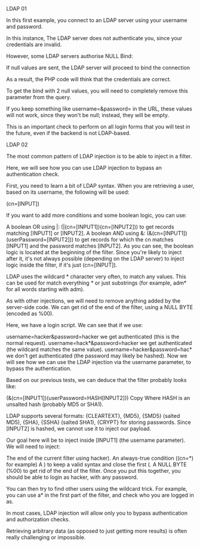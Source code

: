 LDAP 01


In this first example, you connect to an LDAP server using your username and password.

In this instance, The LDAP server does not authenticate you, since your credentials are invalid.

However, some LDAP servers authorise NULL Bind:

If null values are sent, the LDAP server will proceed to bind the connection

As a result, the PHP code will think that the credentials are correct.

To get the bind with 2 null values, you will need to completely remove this parameter from the query.

If you keep something like username=&password= in the URL, these values will not work, since they won't be null; instead, they will be empty.

This is an important check to perform on all login forms that you will test in the future, even if the backend is not LDAP-based.



LDAP 02

The most common pattern of LDAP injection is to be able to inject in a filter.

Here, we will see how you can use LDAP injection to bypass an authentication check.

First, you need to learn a bit of LDAP syntax. When you are retrieving a user, based on its username, the following will be used:

(cn=[INPUT])


If you want to add more conditions and some boolean logic, you can use:

A boolean OR using |: (|(cn=[INPUT1])(cn=[INPUT2])) to get records matching [INPUT1] or [INPUT2].
A boolean AND using &: (&(cn=[INPUT1])(userPassword=[INPUT2])) to get records for which the cn matches [INPUT1] and the password matches [INPUT2].
As you can see, the boolean logic is located at the beginning of the filter. Since you're likely to inject after it, it's not always possible (depending on the LDAP server) to inject logic inside the filter, if it's just (cn=[INPUT]).

LDAP uses the wildcard * character very often, to match any values. This can be used for match everything * or just substrings (for example, adm* for all words starting with adm).

As with other injections, we will need to remove anything added by the server-side code. We can get rid of the end of the filter, using a NULL BYTE (encoded as %00).

Here, we have a login script. We can see that if we use:

username=hacker&password=hacker we get authenticated (this is the normal request).
username=hack*&password=hacker we get authenticated (the wildcard matches the same value).
username=hacker&password=hac* we don't get authenticated (the password may likely be hashed).
Now we will see how we can use the LDAP injection via the username parameter, to bypass the authentication.

Based on our previous tests, we can deduce that the filter probably looks like:

(&(cn=[INPUT1])(userPassword=HASH[INPUT2]))
Copy
Where HASH is an unsalted hash (probably MD5 or SHA1).

LDAP supports several formats: {CLEARTEXT}, {MD5}, {SMD5} (salted MD5), {SHA}, {SSHA} (salted SHA1), {CRYPT} for storing passwords.
Since [INPUT2] is hashed, we cannot use it to inject our payload.

Our goal here will be to inject inside [INPUT1] (the username parameter). We will need to inject:

The end of the current filter using hacker).
An always-true condition ((cn=*) for example)
A ) to keep a valid syntax and close the first (.
A NULL BYTE (%00) to get rid of the end of the filter.
Once you put this together, you should be able to login as hacker, with any password.

You can then try to find other users using the wildcard trick. For example, you can use a* in the first part of the filter, and check who you are logged in as.

In most cases, LDAP injection will allow only you to bypass authentication and authorization checks.

Retrieving arbitrary data (as opposed to just getting more results) is often really challenging or impossible.
